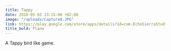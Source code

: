 ```yaml
---
title: Tappy
date: 2018-05-02 13:15:00 +02:00
image: "/uploads/Capture8.JPG"
link: https://play.google.com/store/apps/details?id=com.EchoSierraStudio.TappyPlane
title_bold: Plane
---
```


A Tappy bird like game.